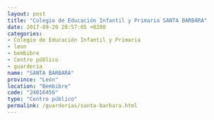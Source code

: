 ```yaml
---
layout: post
title: "Colegio de Educación Infantil y Primaria SANTA BARBARA"
date: 2017-09-20 20:57:05 +0200
categories:
- Colegio de Educación Infantil y Primaria
- leon
- bembibre
- Centro público
- guarderia
name: "SANTA BARBARA"
province: "León"
location: "Bembibre"
code: "24016456"
type: "Centro público"
permalink: /guarderias/santa-barbara.html
---
```

